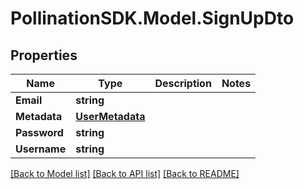 
# PollinationSDK.Model.SignUpDto

## Properties

Name | Type | Description | Notes
------------ | ------------- | ------------- | -------------
**Email** | **string** |  | 
**Metadata** | [**UserMetadata**](UserMetadata.md) |  | 
**Password** | **string** |  | 
**Username** | **string** |  | 

[[Back to Model list]](../README.md#documentation-for-models)
[[Back to API list]](../README.md#documentation-for-api-endpoints)
[[Back to README]](../README.md)

